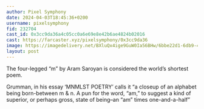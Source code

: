 ```yaml
---
author: Pixel Symphony
date: 2024-04-03T18:45:36+0200
username: pixelsymphony
fid: 232704
cast_id: 0x3cc9da36a4c05cc0a6e69e8e42b6ae4824b02016
cast: https://farcaster.xyz/pixelsymphony/0x3cc9da36
image: https://imagedelivery.net/BXluQx4ige9GuW0Ia56BHw/6bbe22d1-6db9-4cfb-0d70-6c38753fea00/original
layout: post
---
```


The four-legged “m” by Aram Saroyan is considered the world’s shortest poem.

Grumman, in his essay ‘MNMLST POETRY’ calls it “a closeup of an alphabet being born-between m & n. A pun for the word, “am,” to suggest a kind of superior, or perhaps gross, state of being–an “am” times one-and-a-half”

<img src='https://imagedelivery.net/BXluQx4ige9GuW0Ia56BHw/6bbe22d1-6db9-4cfb-0d70-6c38753fea00/original' alt='' referrerpolicy='no-referrer'/>
